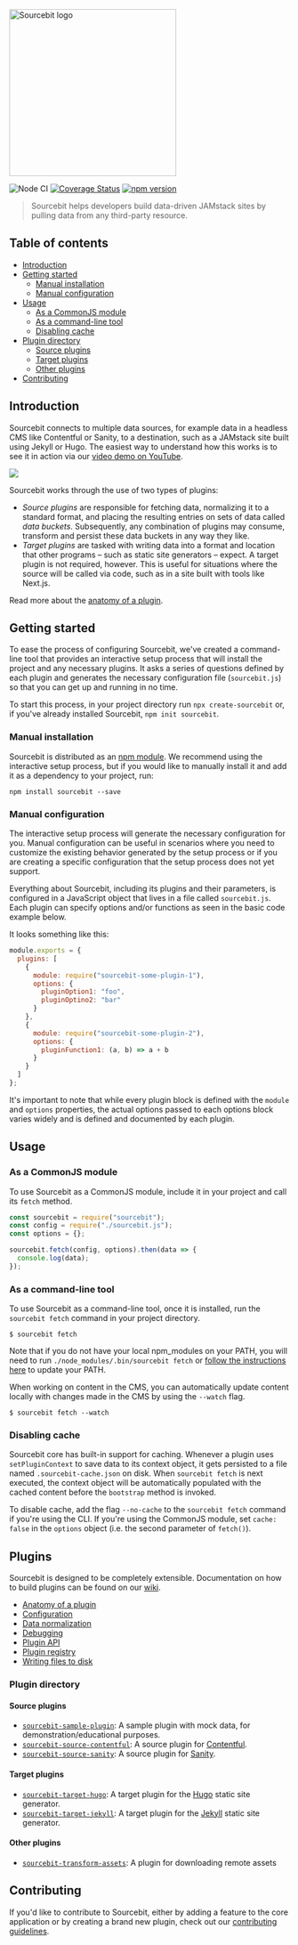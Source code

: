 <img alt="Sourcebit logo" src="https://raw.githubusercontent.com/stackbithq/sourcebit/master/Sourcebit.svg?sanitize=true" width="300">

![Node CI](https://github.com/stackbithq/sourcebit/workflows/Node%20CI/badge.svg?branch=master)
[![Coverage Status](https://coveralls.io/repos/github/stackbithq/sourcebit/badge.svg)](https://coveralls.io/github/stackbithq/sourcebit)
[![npm version](https://badge.fury.io/js/sourcebit.svg)](https://badge.fury.io/js/sourcebit)

> Sourcebit helps developers build data-driven JAMstack sites by pulling data from any third-party resource.

## Table of contents

- [Introduction](#introduction)
- [Getting started](#getting-started)
  - [Manual installation](#manual-installation)
  - [Manual configuration](#manual-configuration)
- [Usage](#usage)
  - [As a CommonJS module](#as-a-commonjs-module)
  - [As a command-line tool](#as-a-command-line-tool)
  - [Disabling cache](#disabling-cache)
- [Plugin directory](#plugin-directory)
  - [Source plugins](#source-plugins)
  - [Target plugins](#target-plugins)
  - [Other plugins](#other-plugins)
- [Contributing](#contributing)

## Introduction

Sourcebit connects to multiple data sources, for example data in a headless CMS like Contentful or Sanity, to a destination, such as a JAMstack site built using Jekyll or Hugo. The easiest way to understand how this works is to see it in action via our [video demo on YouTube](https://www.youtube.com/watch?v=BrZbWMXB4TQ).

[![](https://img.youtube.com/vi/fPvfeP1lzTY/0.jpg)](https://www.youtube.com/watch?v=fPvfeP1lzTY)

Sourcebit works through the use of two types of plugins:

- _Source plugins_ are responsible for fetching data, normalizing it to a standard format, and placing the resulting entries on sets of data called _data buckets_. Subsequently, any combination of plugins may consume, transform and persist these data buckets in any way they like.
- _Target plugins_ are tasked with writing data into a format and location that other programs – such as static site generators – expect. A target plugin is not required, however. This is useful for situations where the source will be called via code, such as in a site built with tools like Next.js.

Read more about the [anatomy of a plugin](https://github.com/stackbithq/sourcebit/wiki/Anatomy-of-a-plugin).

## Getting started

To ease the process of configuring Sourcebit, we've created a command-line tool that provides an interactive setup process that will install the project and any necessary plugins. It asks a series of questions defined by each plugin and generates the necessary configuration file (`sourcebit.js`) so that you can get up and running in no time.

To start this process, in your project directory run `npx create-sourcebit` or, if you've already installed Sourcebit, `npm init sourcebit`.

### Manual installation

Sourcebit is distributed as an [npm module](https://www.npmjs.com/package/sourcebit). We recommend using the interactive setup process, but if you would like to manually install it and add it as a dependency to your project, run:

```
npm install sourcebit --save
```

### Manual configuration

The interactive setup process will generate the necessary configuration for you. Manual configuration can be useful in scenarios where you need to customize the existing behavior generated by the setup process or if you are creating a specific configuration that the setup process does not yet support.

Everything about Sourcebit, including its plugins and their parameters, is configured in a JavaScript object that lives in a file called `sourcebit.js`. Each plugin can specify options and/or functions as seen in the basic code example below.

It looks something like this:

```js
module.exports = {
  plugins: [
    {
      module: require("sourcebit-some-plugin-1"),
      options: {
        pluginOption1: "foo",
        pluginOptino2: "bar"
      }
    },
    {
      module: require("sourcebit-some-plugin-2"),
      options: {
        pluginFunction1: (a, b) => a + b
      }
    }
  ]
};
```

It's important to note that while every plugin block is defined with the `module` and `options` properties, the actual options passed to each options block varies widely and is defined and documented by each plugin.

## Usage

### As a CommonJS module

To use Sourcebit as a CommonJS module, include it in your project and call its `fetch` method.

```js
const sourcebit = require("sourcebit");
const config = require("./sourcebit.js");
const options = {};

sourcebit.fetch(config, options).then(data => {
  console.log(data);
});
```

### As a command-line tool

To use Sourcebit as a command-line tool, once it is installed, run the `sourcebit fetch` command in your project directory.

```
$ sourcebit fetch
```

Note that if you do not have your local npm_modules on your PATH, you will need to run `./node_modules/.bin/sourcebit fetch` or [follow the instructions here](https://coderwall.com/p/i5z1cg/automatically-update-path-with-proper-node_modules-bin) to update your PATH.

When working on content in the CMS, you can automatically update content locally with changes made in the CMS by using the `--watch` flag.

```
$ sourcebit fetch --watch
```

### Disabling cache

Sourcebit core has built-in support for caching. Whenever a plugin uses `setPluginContext` to save data to its context object, it gets persisted to a file named `.sourcebit-cache.json` on disk. When `sourcebit fetch` is next executed, the context object will be automatically populated with the cached content before the `bootstrap` method is invoked.

To disable cache, add the flag `--no-cache` to the `sourcebit fetch` command if you're using the CLI. If you're using the CommonJS module, set `cache: false` in the `options` object (i.e. the second parameter of `fetch()`).

## Plugins

Sourcebit is designed to be completely extensible. Documentation on how to build plugins can be found on our [wiki](https://github.com/stackbithq/sourcebit/wiki).

- [Anatomy of a plugin](https://github.com/stackbithq/sourcebit/wiki/Anatomy-of-a-plugin)
- [Configuration](https://github.com/stackbithq/sourcebit/wiki/Configuration)
- [Data normalization](https://github.com/stackbithq/sourcebit/wiki/Data-normalization)
- [Debugging](https://github.com/stackbithq/sourcebit/wiki/Debugging)
- [Plugin API](https://github.com/stackbithq/sourcebit/wiki/Plugin-API)
- [Plugin registry](https://github.com/stackbithq/sourcebit/wiki/Plugin-registry)
- [Writing files to disk](https://github.com/stackbithq/sourcebit/wiki/Writing-files-to-disk)

### Plugin directory

#### Source plugins

- [`sourcebit-sample-plugin`](http://npmjs.com/package/sourcebit-sample-plugin): A sample plugin with mock data, for demonstration/educational purposes.
- [`sourcebit-source-contentful`](http://npmjs.com/package/sourcebit-source-contentful): A source plugin for [Contentful](https://www.contentful.com/).
- [`sourcebit-source-sanity`](http://npmjs.com/package/sourcebit-source-sanity): A source plugin for [Sanity](https://sanity.io/).

#### Target plugins

- [`sourcebit-target-hugo`](http://npmjs.com/package/sourcebit-target-hugo): A target plugin for the [Hugo](https://gohugo.io/) static site generator.
- [`sourcebit-target-jekyll`](http://npmjs.com/package/sourcebit-target-jekyll): A target plugin for the [Jekyll](https://www.jekyllrb.com/) static site generator.

#### Other plugins

- [`sourcebit-transform-assets`](https://github.com/stackbithq/sourcebit-transform-assets): A plugin for downloading remote assets

## Contributing

If you'd like to contribute to Sourcebit, either by adding a feature to the core application or by creating a brand new plugin, check out our [contributing guidelines](https://github.com/stackbithq/sourcebit/blob/master/CONTRIBUTING.md).
